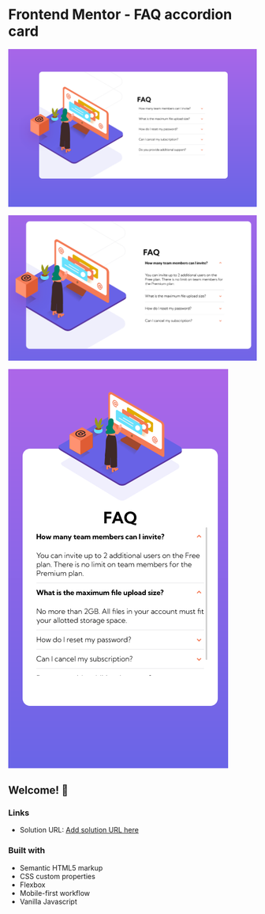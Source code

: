 # Frontend Mentor - FAQ accordion card

![Design preview for the FAQ accordion card coding challenge](./images/Screenshot.png)

![Active design](<./images/Screenshot(1).png>)

![Mobile Design](<./images/Screenshot(2).png>)

## Welcome! 👋

### Links

- Solution URL: [Add solution URL here](https://stunning-seahorse-913e61.netlify.app/)

### Built with

- Semantic HTML5 markup
- CSS custom properties
- Flexbox
- Mobile-first workflow
- Vanilla Javascript
